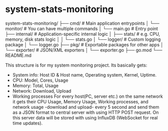 # system-stats-monitoring

system-stats-monitoring/
├── cmd/                      # Main application entrypoints
│   └── monitor/              # You can have multiple commands
│       └── main.go           # Entry point
├── internal/                 # Application-specific internal logic
│   ├── stats/                # e.g. CPU, memory, disk stats logic
│   │   └── stats.go
│   └── logger/               # Custom logging package
│       └── logger.go
├── pkg/                      # Exportable packages for other apps
│   └── exporter/             # JSON/XML exporters
│       └── exporter.go
├── go.mod
└── README.md

This structure is for my system monitoring project. Its basically gets:
- System info: Host ID & Host name, Operating system, Kernel, Uptime.
- CPU: Model, Cores, Usage
- Memory: Total, Usage
- Network: Download, Upload
- Working processes
For every host(PC, server etc.) on the same network it gets their CPU Usage, Memory Usage, Working processes, and network usage -download and upload- every 5 second and send them as a JSON format to central server with using HTTP POST request. On this server data will be stored with using InfluxDB (WebSocket for real time updates).  